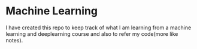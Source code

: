 # Machine Learning 

I have created this repo to keep track of what I am learning from a machine learning and deeplearning course and also to refer my code(more like notes).
